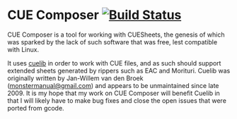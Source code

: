 CUE Composer [![Build Status](https://travis-ci.org/RomanHargrave/CUEComposer.svg?branch=master)](https://travis-ci.org/RomanHargrave/CUEComposer)
============

CUE Composer is a tool for working with CUESheets, the genesis of which was sparked by the lack of such software that was
free, lest compatible with Linux.

It uses [cuelib](/RomanHargrave/cuelib) in order to work with CUE files, and as such should support extended sheets
generated by rippers such as EAC and Morituri. Cuelib was originally written by Jan-Willem van den Broek (monstermanual@gmail.com)
and appears to be unmaintained since late 2009. It is my hope that my work on CUE Composer will benefit Cuelib in that
I will likely have to make bug fixes and close the open issues that were ported from gcode.

